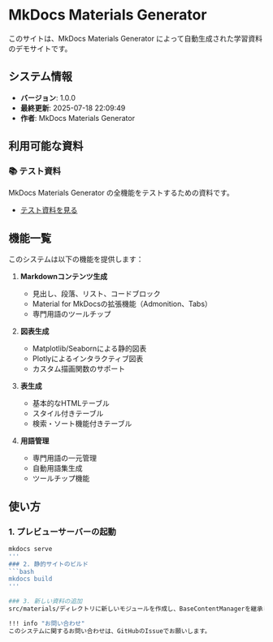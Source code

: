 # MkDocs Materials Generator

このサイトは、MkDocs Materials Generator によって自動生成された学習資料のデモサイトです。

## システム情報

- **バージョン**: 1.0.0
- **最終更新**: 2025-07-18 22:09:49
- **作者**: MkDocs Materials Generator

## 利用可能な資料

### 📚 テスト資料

MkDocs Materials Generator の全機能をテストするための資料です。

- [テスト資料を見る](assets/test_material/index.md)

## 機能一覧

このシステムは以下の機能を提供します：

1. **Markdownコンテンツ生成**
   - 見出し、段落、リスト、コードブロック
   - Material for MkDocsの拡張機能（Admonition、Tabs）
   - 専門用語のツールチップ

2. **図表生成**
   - Matplotlib/Seabornによる静的図表
   - Plotlyによるインタラクティブ図表
   - カスタム描画関数のサポート

3. **表生成**
   - 基本的なHTMLテーブル
   - スタイル付きテーブル
   - 検索・ソート機能付きテーブル

4. **用語管理**
   - 専門用語の一元管理
   - 自動用語集生成
   - ツールチップ機能

## 使い方

### 1. プレビューサーバーの起動

```bash
mkdocs serve
'''
### 2. 静的サイトのビルド
```bash
mkdocs build
'''

### 3. 新しい資料の追加
src/materials/ディレクトリに新しいモジュールを作成し、BaseContentManagerを継承してください。

!!! info "お問い合わせ"
このシステムに関するお問い合わせは、GitHubのIssueでお願いします。
